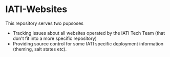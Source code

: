 IATI-Websites
=============

This repository serves two pupsoses
* Tracking issues about all websites operated by the IATI Tech Team (that don't fit into a more specific repository)
* Providing source control for some IATI specific deployment information (theming, salt states etc).
